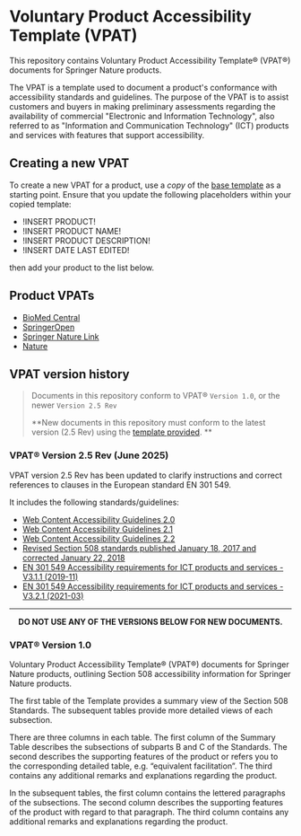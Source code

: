 # Voluntary Product Accessibility Template (VPAT)

This repository contains Voluntary Product Accessibility Template&reg; (VPAT&reg;) documents for Springer Nature products.

The VPAT is a template used to document a product's conformance with accessibility standards and guidelines. The purpose of the VPAT is to assist customers and buyers in making preliminary assessments regarding the availability of commercial "Electronic and Information Technology", also referred to as "Information and Communication Technology" (ICT) products and services with features that support accessibility.

## Creating a new VPAT

To create a new VPAT for a product, use a *copy* of the [base template](./base-template.md) as a starting point. Ensure that you update the following placeholders within your copied template:

- !INSERT PRODUCT!
- !INSERT PRODUCT NAME!  
- !INSERT PRODUCT DESCRIPTION!  
- !INSERT DATE LAST EDITED!  

then add your product to the list below.

## Product VPATs

- [BioMed Central](./biomedcentral.md)
- [SpringerOpen](./springeropen.md)
- [Springer Nature Link](./springer-nature-link.md)
- [Nature](./nature.md)

## VPAT version history

> Documents in this repository conform to VPAT&reg; `Version 1.0`, or the newer `Version 2.5 Rev`
>
>**New documents in this repository must conform to the latest version (2.5 Rev) using the [template provided](https://github.com/springernature/vpat/blob/master/base-template.md). **

### VPAT&reg; Version 2.5 Rev (June 2025)

VPAT version 2.5 Rev has been updated to clarify instructions and correct references to clauses in the European standard EN 301 549.

It includes the following standards/guidelines:

* [Web Content Accessibility Guidelines 2.0](https://www.w3.org/TR/2008/REC-WCAG20-20081211/)
* [Web Content Accessibility Guidelines 2.1](https://www.w3.org/TR/WCAG21/)
* [Web Content Accessibility Guidelines 2.2](https://www.w3.org/TR/WCAG22/)
* [Revised Section 508 standards published January 18, 2017 and corrected January 22, 2018](https://www.access-board.gov/ict/)
* [EN 301 549 Accessibility requirements for ICT products and services - V3.1.1 (2019-11)](https://www.etsi.org/deliver/etsi_en/301500_301599/301549/03.01.01_60/en_301549v030101p.pdf)
* [EN 301 549 Accessibility requirements for ICT products and services - V3.2.1 (2021-03)](https://www.etsi.org/deliver/etsi_en/301500_301599/301549/03.02.01_60/en_301549v030201p.pdf)

***

<p align="center"><strong>DO NOT USE ANY OF THE VERSIONS BELOW FOR NEW DOCUMENTS.</strong></p>

### VPAT&reg; Version 1.0

Voluntary Product Accessibility Template&reg; (VPAT&reg;) documents for Springer Nature products, outlining Section 508 accessibility information for Springer Nature products.

The first table of the Template provides a summary view of the Section 508 Standards. The subsequent tables provide more detailed views of each subsection.

There are three columns in each table. The first column of the Summary Table describes the subsections of subparts B and C of the Standards. The second describes the supporting features of the product or refers you to the corresponding detailed table, e.g. “equivalent facilitation”. The third contains any additional remarks and explanations regarding the product.

In the subsequent tables, the first column contains the lettered paragraphs of the subsections. The second column describes the supporting features of the product with regard to that paragraph. The third column contains any additional remarks and explanations regarding the product.
